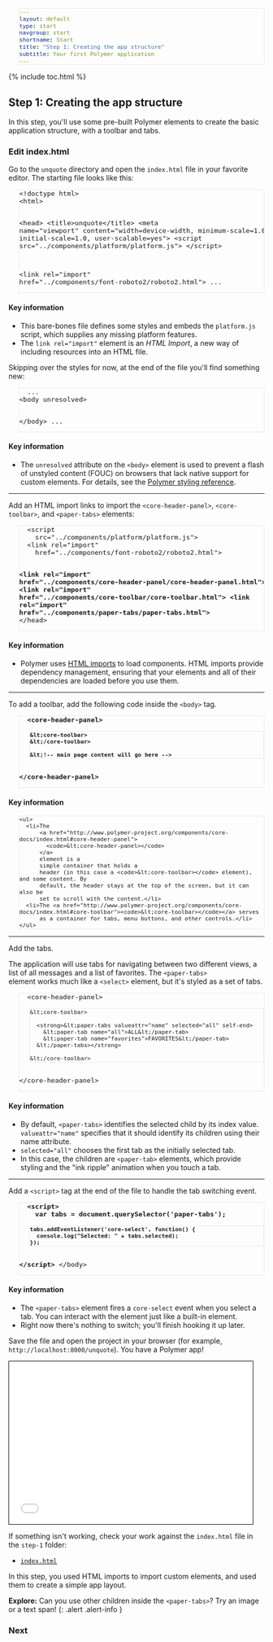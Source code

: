 ```yaml
---
layout: default
type: start
navgroup: start
shortname: Start
title: "Step 1: Creating the app structure"
subtitle: Your first Polymer application 
---
```


<link rel="import" href="/elements/side-by-side.html">

<style>
.running-app-frame {
    border: 1px solid #000;
    padding: 0px;
}
pre {
  font-size: 13px !important;
  border: 1px solid #eaeaea !important;
  padding 5px !important;
  margin: 0 0 0 20px !important;
}
</style>

{% include toc.html %}

## Step 1: Creating the app structure

In this step, you'll use some pre-built Polymer elements to create the basic application structure, with a toolbar and tabs.


### Edit index.html


Go to the `unquote` directory and open the `index.html` file in your favorite editor. The starting file looks like this:

<side-by-side>
<pre>
&lt;!doctype html>
&lt;html>

&lt;head>
  &lt;title>unquote&lt;/title>
  &lt;meta name="viewport" 
    content="width=device-width, minimum-scale=1.0, initial-scale=1.0, user-scalable=yes">
  &lt;script src="../components/platform/platform.js">
  &lt;/script>

  &lt;link rel="import" 
    href="../components/font-roboto2/roboto2.html">
  ...
</pre>
<aside>
  <h4>Key information</h4>
  <ul>
    <li>This bare-bones file defines some styles and embeds the <code>platform.js</code> script, which supplies any missing platform features.</li>
    <li>The <code>link rel="import"</code> element is an <em>HTML Import</em>, a new way of including resources into an HTML file.</li>
  </ul>
</aside>
</side-by-side>

Skipping over the styles for now, at the end of the file you'll find something new:

<side-by-side>
<pre>
  ...
&lt;body unresolved>

&lt;/body>
  ...
</pre>
<aside>
  <h4>Key information</h4>
  <ul>
    <li>The <code>unresolved</code> attribute on the <code>&lt;body></code> element is used to prevent a flash of unstyled content 
        (FOUC) on browsers that lack native support for custom elements. For details, see the 
        <a href="http://www.polymer-project.org/docs/polymer/styling.html#fouc-prevention">Polymer styling reference</a>.</li>
  </ul>
</aside>
</side-by-side>

----

Add an HTML import links to import the `<core-header-panel>`, `<core-toolbar>`, and `<paper-tabs>` elements:

<side-by-side>
  <pre>
  &lt;script 
    src="../components/platform/platform.js"></script>
  &lt;link rel="import" 
    href="../components/font-roboto2/roboto2.html">

  <strong>&lt;link rel="import"
    href="../components/core-header-panel/core-header-panel.html">
  &lt;link rel="import"
    href="../components/core-toolbar/core-toolbar.html">
  &lt;link rel="import"
    href="../components/paper-tabs/paper-tabs.html"></strong>
&lt;/head>
  </pre>
  <aside>
    <h4>Key information</h4>
    <ul>
      <li>
        Polymer uses <a href="http://www.polymer-project.org/platform/html-imports.html">HTML imports</a> to load components.
        HTML imports provide dependency management, ensuring that your elements and all of their dependencies are loaded 
        before you use them.
      </li>
    </ul>
  </aside>
</side-by-side>

----

To add a toolbar, add the following code inside the `<body>` tag.
 
<side-by-side>
  <pre>
  <strong>&lt;core-header-panel>
      
    &lt;core-toolbar>
    &lt;/core-toolbar>

    &lt;!-- main page content will go here --> 

  &lt;/core-header-panel></strong>
  </pre>
  <aside>
    <h4>Key information</h4>

    <ul>
      <li>The 
          <a href="http://www.polymer-project.org/components/core-docs/index.html#core-header-panel">
            <code>&lt;core-header-panel></code>
          </a>
          element is a 
          simple container that holds a 
          header (in this case a <code>&lt;core-toolbar></code> element), and some content. By 
          default, the header stays at the top of the screen, but it can also be 
          set to scroll with the content.</li>
      <li>The <a href="http://www.polymer-project.org/components/core-docs/index.html#core-toolbar"><code>&lt;core-toolbar></code></a> serves 
          as a container for tabs, menu buttons, and other controls.</li>
    </ul>
  </aside>
</side-by-side>

----

Add the tabs.

The application will use tabs for navigating between two different views, 
a list of all messages and a list of favorites. The `<paper-tabs>`   
element works much like a `<select>` element, but it's styled as a set of 
tabs.

<side-by-side>
  <pre>
  &lt;core-header-panel>
      
    &lt;core-toolbar>

      <strong>&lt;paper-tabs valueattr="name" selected="all" self-end>
        &lt;paper-tab name="all">ALL&lt;/paper-tab>
        &lt;paper-tab name="favorites">FAVORITES&lt;/paper-tab>
      &lt;/paper-tabs></strong>

    &lt;/core-toolbar>

  &lt;/core-header-panel>
  </pre>
  <aside>
    <h4>Key information</h4>
    <ul>
      <li>
        By default, <code>&lt;paper-tabs></code> identifies the selected child by its index 
        value. <code>valueattr="name"</code> specifies that it should identify its 
        children using their </code>name</code> attribute.
      </li>
      <li>
        <code>selected="all"</code> chooses the first tab as the initially selected tab.</li>
    <li>In this case, the children are <code>&lt;paper-tab></code> elements, which provide
         styling and the "ink ripple" animation when you touch a tab.</li>    
    </ul>
  </aside>
</side-by-side>

---- 

Add a `<script>` tag at the end of the file to handle the tab switching
    event.


<side-by-side>
  <pre>
  <strong>&lt;script>
    var tabs = document.querySelector('paper-tabs');

    tabs.addEventListener('core-select', function() {
      console.log("Selected: " + tabs.selected);
    });
  &lt;/script>
  </strong>&lt;/body>
  </pre> 
  <aside>
    <h4>Key information</h4>
    <ul>
      <li>
        The <code>&lt;paper-tabs></code> element fires a <code>core-select</code> event when you select a 
        tab. You can interact with the element just like a built-in element.
      </li> 
      <li>
        Right now there's nothing to switch; you'll finish hooking it up later.
      </li>
    </ul>
  </aside>
</side-by-side>


Save the file and open the project in your browser (for example, `http://localhost:8000/unquote`). You have a Polymer app! 

  <iframe class="running-app-frame" width="480" height="320" src="/samples/tutorial/step-1/index.html">
  </iframe>

If something isn't working, check your work against the `index.html` file in the `step-1` folder:

-   [`index.html`](https://github.com/Polymer/polymer-tutorial/blob/master/step-1/index.html)

In this step, you used HTML imports to import custom elements, and used them to create a simple app layout.

**Explore:** Can you use other children inside the `<paper-tabs>`? Try an image or a text span!
{: .alert .alert-info }

### Next

<a href="/docs/start/tutorial/step-2.html">
  <paper-button icon="arrow-forward" label="Step 2: Your own element" raisedButton></paper-button>
</a>

